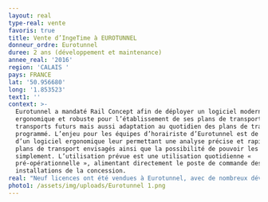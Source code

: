 ```yaml
---
layout: real
type-real: vente
favoris: true
title: Vente d’IngeTime à EUROTUNNEL
donneur_ordre: Eurotunnel
duree: 2 ans (développement et maintenance)
annee_real: '2016'
region: 'CALAIS '
pays: FRANCE
lat: '50.956680'
long: '1.853523'
text1: ''
context: >-
  Eurotunnel a mandaté Rail Concept afin de déployer un logiciel moderne,
  ergonomique et robuste pour l’établissement de ses plans de transport : plans
  transports futurs mais aussi adaptation au quotidien des plans de transport
  programmé. L’enjeu pour les équipes d’horairiste d’Eurotunnel est de disposer
  d’un logiciel ergonomique leur permettant une analyse précise et rapide des
  plans de transport envisagés ainsi que la possibilité de pouvoir les adapter
  simplement. L’utilisation prévue est une utilisation quotidienne «
  pré-opérationnelle », alimentant directement le poste de commande des
  installations de la concession.
real: "Neuf licences ont été vendues à Eurotunnel, avec de nombreux développements pour adapter la TVM430 à la concession et intégrer des fonctionnalités jusqu’alors non utilisés : \r\n\n•\tMaintien des limitations de vitesse, \r\n\n•\tProtection spécifique des navettes en tunnel contre le risque incendie, \r\n\n•\tModélisation des plages travaux, \r\n\n•\tInterface avec les autres outils informatiques d’Eurotunnel,\r\n\n•\tLimitations de vitesse horairisées,\r\n\n•\tCoupures caténaires à quai,\r\n\n•\tAffichage combiné des graphiques de circulation et des GOV,\r\n\n•\tGestion des plages travaux,\r\n\n•\tDéploiement d’ERTMS N2 dans la concession,\r\n\nAfin de faciliter la lecture du plan de transport et la résolution des conflits pour construire les plans de transport quotidiens, des outils de visualisation des séquences de vitesse TVM."
photo1: /assets/img/uploads/Eurotunnel 1.png
---
```


